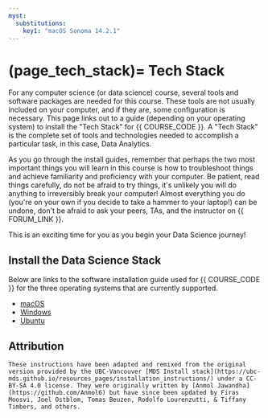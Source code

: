 ```yaml
---
myst:
  substitutions:
    key1: "macOS Sonoma 14.2.1"
---
```

(page_tech_stack)=
Tech Stack
=======================

For any computer science (or data science) course, several tools and software packages are needed for this course.
These tools are not usually included on your computer, and if they are, some configuration is necessary.
This page links out to a guide (depending on your operating system) to install the "Tech Stack" for {{ COURSE_CODE }}.
A "Tech Stack" is the complete set of tools and technologies needed to accomplish a particular task, in this case, Data Analytics.

As you go through the install guides, remember that perhaps the two most important things you will learn in this course is how to troubleshoot things and achieve familiarity and proficiency with your computer.
Be patient, read things carefully, do not be afraid to try things, it's unlikely you will do anything to irreversibly break your computer! 
Almost everything you do (you're on your own if you decide to take a hammer to your laptop!) can be undone, don't be afraid to ask your peers, TAs, and the instructor on {{ FORUM_LINK }}.

This is an exciting time for you as you begin your Data Science journey!

## Install the Data Science Stack

Below are links to the software installation guide used for {{ COURSE_CODE }} for the three operating systems that are currently supported.

- [macOS](page_install_macOS)
- [Windows](page_install_windows)
- [Ubuntu](page_install_ubuntu)

## Attribution

```{important}
These instructions have been adapted and remixed from the original version provided by the UBC-Vancouver [MDS Install stack](https://ubc-mds.github.io/resources_pages/installation_instructions/) under a CC-BY-SA 4.0 license. They were originally written by [Anmol Jawandha](https://github.com/Anmol6) but have since been updated by Firas Moosvi, Joel Ostblom, Tomas Beuzen, Rodolfo Lourenzutti, & Tiffany Timbers, and others.
```